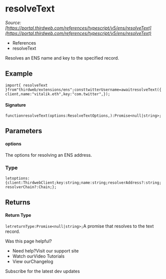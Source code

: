 # resolveText

*Source: [https://portal.thirdweb.com/references/typescript/v5/ens/resolveText](https://portal.thirdweb.com/references/typescript/v5/ens/resolveText)*

* References
* resolveText

Resolves an ENS name and key to the specified record.

## Example

`import{ resolveText }from"thirdweb/extensions/ens";consttwitterUsername=awaitresolveText({client,name:"vitalik.eth",key:"com.twitter",});`
#### Signature

`functionresolveText(options:ResolveTextOptions,):Promise<null|string>;`
## Parameters

#### options

The options for resolving an ENS address.

### Type

`letoptions:{client:ThirdwebClient;key:string;name:string;resolverAddress?:string;resolverChain?:Chain;};`
## Returns

#### Return Type

`letreturnType:Promise<null|string>;`A promise that resolves to the text record.

Was this page helpful?

* Need help?Visit our support site
* Watch ourVideo Tutorials
* View ourChangelog

Subscribe for the latest dev updates

